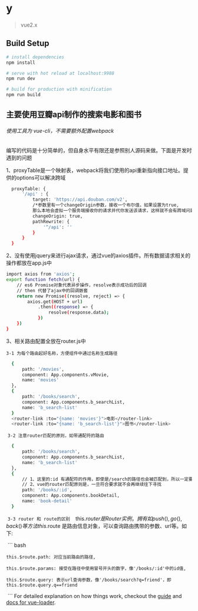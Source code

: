 # y

> vue2.x

## Build Setup

``` bash
# install dependencies
npm install

# serve with hot reload at localhost:9988
npm run dev

# build for production with minification
npm run build
```
## 主要使用豆瓣api制作的搜索电影和图书
###### 使用工具为 vue-cli，不需要额外配置webpack
编写的代码是十分简单的，但自身水平有限还是参照别人源码来做。下面是开发时遇到的问题

1、proxyTable是一个映射表，webpack将我们使用的api重新指向接口地址。提供的options可以解决跨域
``` bash
  proxyTable: {
      '/api' : {
          target: 'https://api.douban.com/v2',
          /*参数里有一个changeOrigin参数，接收一个布尔值，如果设置为true,
          那么本地会虚拟一个服务端接收你的请求并代你发送该请求，这样就不会有跨域问题了，当然这只适用于开发环境*/
          changeOrigin: true,
          pathRewrite: {
              '^/api': ''
          }
      }
  }
```
2、没有使用jquery来进行ajax请求，通过vue的axios插件。所有数据请求相关的操作都放在app.js中
``` bash
import axios from 'axios';
export function fetch(url) {
    // es6 Promise对象代表异步操作，resolve表示成功后的回调
    // then 代替了ajax中的回调嵌套
    return new Promise((resolve, reject) => {
        axios.get(HOST + url)
            .then((response) => {
                resolve(response.data);
            })
    })
}
```
3、相关路由配置全放在router.js中

  ``3-1 为每个路由起好名称，方便组件中通过名称生成路径 ``
  ``` bash
    {
        path: '/movies',
        component: App.components.vMovie,
        name: 'movies'
    },
    {
        path: '/books/search',
        component: App.components.b_searchList,
        name: 'b_search-list'
    }
    <router-link :to="{name: 'movies'}">电影</router-link>
    <router-link :to="{name: 'b_search-list'}">图书</router-link>
  ```
  ``3-2 注意router匹配的原则，如带通配符的路由 ``
  ``` bash
    {
        path: '/books/search',
        component: App.components.b_searchList,
        name: 'b_search-list'
    },
    {
        // 1、这里的:id 有通配符的作用，即使是/search的路径也会被匹配到，所以一定要放在最下面
        // 2、vue的router匹配原则是，一旦符合要求就不会再继续往下寻找
        path: '/books/:id',
        component: App.components.bookDetail,
        name: 'book-detail'
    }
  ```
  ``3-3 router 和 route的区别 ``
  this.$router 是 Router实例，拥有如push(),go(),back()等方法
  this.$route 是路由信息对象，可以查询路由携带的参数、url等。如下:
  
  ``` bash
  
    this.$route.path: 对应当前路由的路径,
    
    this.$route.params: 接受在路径中使用冒号开头的数字，像'/books/:id'中的id值,
    
    this.$route.query: 表示url查询参数，像'/books/search?q=friend'，即this.$route.query.q==friend
  ```
For detailed explanation on how things work, checkout the [guide](http://vuejs-templates.github.io/webpack/) and [docs for vue-loader](http://vuejs.github.io/vue-loader).
